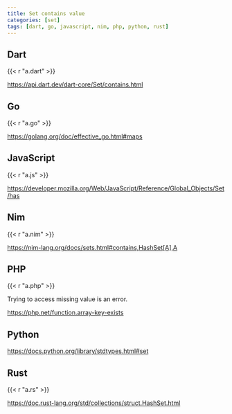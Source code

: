 ```yaml
---
title: Set contains value
categories: [set]
tags: [dart, go, javascript, nim, php, python, rust]
---
```


## Dart

{{< r "a.dart" >}}

<https://api.dart.dev/dart-core/Set/contains.html>

## Go

{{< r "a.go" >}}

<https://golang.org/doc/effective_go.html#maps>

## JavaScript

{{< r "a.js" >}}

<https://developer.mozilla.org/Web/JavaScript/Reference/Global_Objects/Set/has>

## Nim

{{< r "a.nim" >}}

<https://nim-lang.org/docs/sets.html#contains,HashSet[A],A>

## PHP

{{< r "a.php" >}}

Trying to access missing value is an error.

<https://php.net/function.array-key-exists>

## Python

<https://docs.python.org/library/stdtypes.html#set>

## Rust

{{< r "a.rs" >}}

<https://doc.rust-lang.org/std/collections/struct.HashSet.html>
